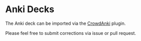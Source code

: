 # Anki Decks
The Anki deck can be imported via the [CrowdAnki](https://ankiweb.net/shared/info/1788670778) plugin.

Please feel free to submit corrections via issue or pull request.
